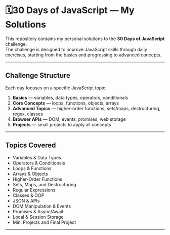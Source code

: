 # 🗓️30 Days of JavaScript — My Solutions

This repository contains my personal solutions to the **30 Days of JavaScript** challenge.  
The challenge is designed to improve JavaScript skills through daily exercises, starting from the basics and progressing to advanced concepts.

---

##  Challenge Structure
Each day focuses on a specific JavaScript topic:
1. **Basics** — variables, data types, operators, conditionals  
2. **Core Concepts** — loops, functions, objects, arrays  
3. **Advanced Topics** — higher-order functions, sets/maps, destructuring, regex, classes  
4. **Browser APIs** — DOM, events, promises, web storage  
5. **Projects** — small projects to apply all concepts

---

##  Topics Covered
- Variables & Data Types  
- Operators & Conditionals  
- Loops & Functions  
- Arrays & Objects  
- Higher-Order Functions  
- Sets, Maps, and Destructuring  
- Regular Expressions  
- Classes & OOP  
- JSON & APIs  
- DOM Manipulation & Events  
- Promises & Async/Await  
- Local & Session Storage  
- Mini Projects and Final Project

---
